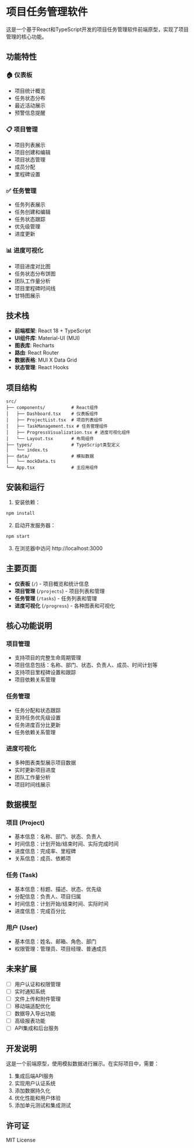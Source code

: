 # 项目任务管理软件

这是一个基于React和TypeScript开发的项目任务管理软件前端原型，实现了项目管理的核心功能。

## 功能特性

### 🏠 仪表板
- 项目统计概览
- 任务状态分布
- 最近活动展示
- 预警信息提醒

### 📋 项目管理
- 项目列表展示
- 项目创建和编辑
- 项目状态管理
- 成员分配
- 里程碑设置

### ✅ 任务管理
- 任务列表展示
- 任务创建和编辑
- 任务状态跟踪
- 优先级管理
- 进度更新

### 📊 进度可视化
- 项目进度对比图
- 任务状态分布饼图
- 团队工作量分析
- 项目里程碑时间线
- 甘特图展示

## 技术栈

- **前端框架**: React 18 + TypeScript
- **UI组件库**: Material-UI (MUI)
- **图表库**: Recharts
- **路由**: React Router
- **数据表格**: MUI X Data Grid
- **状态管理**: React Hooks

## 项目结构

```
src/
├── components/          # React组件
│   ├── Dashboard.tsx    # 仪表板组件
│   ├── ProjectList.tsx  # 项目列表组件
│   ├── TaskManagement.tsx # 任务管理组件
│   ├── ProgressVisualization.tsx # 进度可视化组件
│   └── Layout.tsx       # 布局组件
├── types/               # TypeScript类型定义
│   └── index.ts
├── data/                # 模拟数据
│   └── mockData.ts
└── App.tsx              # 主应用组件
```

## 安装和运行

1. 安装依赖：
```bash
npm install
```

2. 启动开发服务器：
```bash
npm start
```

3. 在浏览器中访问 http://localhost:3000

## 主要页面

- **仪表板** (`/`) - 项目概览和统计信息
- **项目管理** (`/projects`) - 项目列表和管理
- **任务管理** (`/tasks`) - 任务列表和管理
- **进度可视化** (`/progress`) - 各种图表和可视化

## 核心功能说明

### 项目管理
- 支持项目的完整生命周期管理
- 项目信息包括：名称、部门、状态、负责人、成员、时间计划等
- 支持项目里程碑设置和跟踪
- 项目依赖关系管理

### 任务管理
- 任务分配和状态跟踪
- 支持任务优先级设置
- 任务进度百分比更新
- 任务依赖关系管理

### 进度可视化
- 多种图表类型展示项目数据
- 实时更新项目进度
- 团队工作量分析
- 项目时间线展示

## 数据模型

### 项目 (Project)
- 基本信息：名称、部门、状态、负责人
- 时间信息：计划开始/结束时间、实际完成时间
- 进度信息：完成率、里程碑
- 关系信息：成员、依赖项

### 任务 (Task)
- 基本信息：标题、描述、状态、优先级
- 分配信息：负责人、项目归属
- 时间信息：计划开始/结束时间、实际时间
- 进度信息：完成百分比

### 用户 (User)
- 基本信息：姓名、邮箱、角色、部门
- 权限管理：管理员、项目经理、普通成员

## 未来扩展

- [ ] 用户认证和权限管理
- [ ] 实时通知系统
- [ ] 文件上传和附件管理
- [ ] 移动端适配优化
- [ ] 数据导入导出功能
- [ ] 高级报表功能
- [ ] API集成和后台服务

## 开发说明

这是一个前端原型，使用模拟数据进行展示。在实际项目中，需要：

1. 集成后端API服务
2. 实现用户认证系统
3. 添加数据持久化
4. 优化性能和用户体验
5. 添加单元测试和集成测试

## 许可证

MIT License